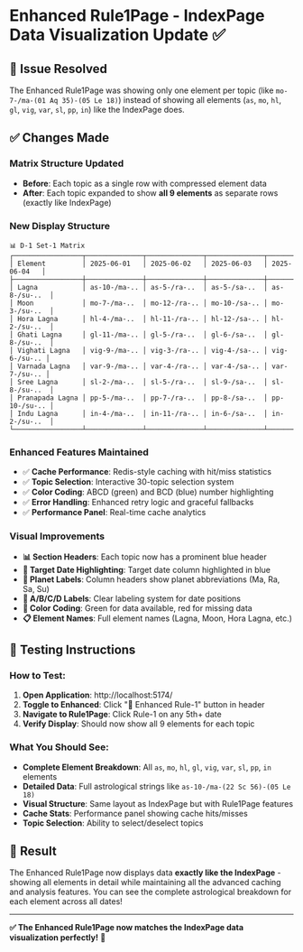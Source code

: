 # Enhanced Rule1Page - IndexPage Data Visualization Update ✅

## 🎯 **Issue Resolved**
The Enhanced Rule1Page was showing only one element per topic (like `mo-7-/ma-(01 Aq 35)-(05 Le 18)`) instead of showing all elements (`as`, `mo`, `hl`, `gl`, `vig`, `var`, `sl`, `pp`, `in`) like the IndexPage does.

## ✅ **Changes Made**

### **Matrix Structure Updated**
- **Before**: Each topic as a single row with compressed element data
- **After**: Each topic expanded to show **all 9 elements** as separate rows (exactly like IndexPage)

### **New Display Structure**
```
📊 D-1 Set-1 Matrix
┌─────────────────┬──────────────┬──────────────┬──────────────┬──────────────┐
│ Element         │ 2025-06-01   │ 2025-06-02   │ 2025-06-03   │ 2025-06-04   │
├─────────────────┼──────────────┼──────────────┼──────────────┼──────────────┤
│ Lagna           │ as-10-/ma-.. │ as-5-/ra-..  │ as-5-/sa-..  │ as-8-/su-..  │
│ Moon            │ mo-7-/ma-..  │ mo-12-/ra-.. │ mo-10-/sa-.. │ mo-3-/su-..  │
│ Hora Lagna      │ hl-4-/ma-..  │ hl-11-/ra-.. │ hl-12-/sa-.. │ hl-2-/su-..  │
│ Ghati Lagna     │ gl-11-/ma-.. │ gl-5-/ra-..  │ gl-6-/sa-..  │ gl-8-/su-..  │
│ Vighati Lagna   │ vig-9-/ma-.. │ vig-3-/ra-.. │ vig-4-/sa-.. │ vig-6-/su-.. │
│ Varnada Lagna   │ var-9-/ma-.. │ var-4-/ra-.. │ var-4-/sa-.. │ var-7-/su-.. │
│ Sree Lagna      │ sl-2-/ma-..  │ sl-5-/ra-..  │ sl-9-/sa-..  │ sl-8-/su-..  │
│ Pranapada Lagna │ pp-5-/ma-..  │ pp-7-/ra-..  │ pp-8-/sa-..  │ pp-10-/su-.. │
│ Indu Lagna      │ in-4-/ma-..  │ in-11-/ra-.. │ in-6-/sa-..  │ in-2-/su-..  │
└─────────────────┴──────────────┴──────────────┴──────────────┴──────────────┘
```

### **Enhanced Features Maintained**
- ✅ **Cache Performance**: Redis-style caching with hit/miss statistics
- ✅ **Topic Selection**: Interactive 30-topic selection system  
- ✅ **Color Coding**: ABCD (green) and BCD (blue) number highlighting
- ✅ **Error Handling**: Enhanced retry logic and graceful fallbacks
- ✅ **Performance Panel**: Real-time cache analytics

### **Visual Improvements**
- **📊 Section Headers**: Each topic now has a prominent blue header
- **🎯 Target Date Highlighting**: Target date column highlighted in blue
- **🔄 Planet Labels**: Column headers show planet abbreviations (Ma, Ra, Sa, Su)
- **📅 A/B/C/D Labels**: Clear labeling system for date positions
- **🎨 Color Coding**: Green for data available, red for missing data
- **📋 Element Names**: Full element names (Lagna, Moon, Hora Lagna, etc.)

## 🧪 **Testing Instructions**

### **How to Test:**
1. **Open Application**: http://localhost:5174/
2. **Toggle to Enhanced**: Click "🚀 Enhanced Rule-1" button in header
3. **Navigate to Rule1Page**: Click Rule-1 on any 5th+ date
4. **Verify Display**: Should now show all 9 elements for each topic

### **What You Should See:**
- **Complete Element Breakdown**: All `as`, `mo`, `hl`, `gl`, `vig`, `var`, `sl`, `pp`, `in` elements
- **Detailed Data**: Full astrological strings like `as-10-/ma-(22 Sc 56)-(05 Le 18)`
- **Visual Structure**: Same layout as IndexPage but with Rule1Page features
- **Cache Stats**: Performance panel showing cache hits/misses
- **Topic Selection**: Ability to select/deselect topics

## 🎉 **Result**
The Enhanced Rule1Page now displays data **exactly like the IndexPage** - showing all elements in detail while maintaining all the advanced caching and analysis features. You can see the complete astrological breakdown for each element across all dates!

---

**✅ The Enhanced Rule1Page now matches the IndexPage data visualization perfectly!** 🎯
